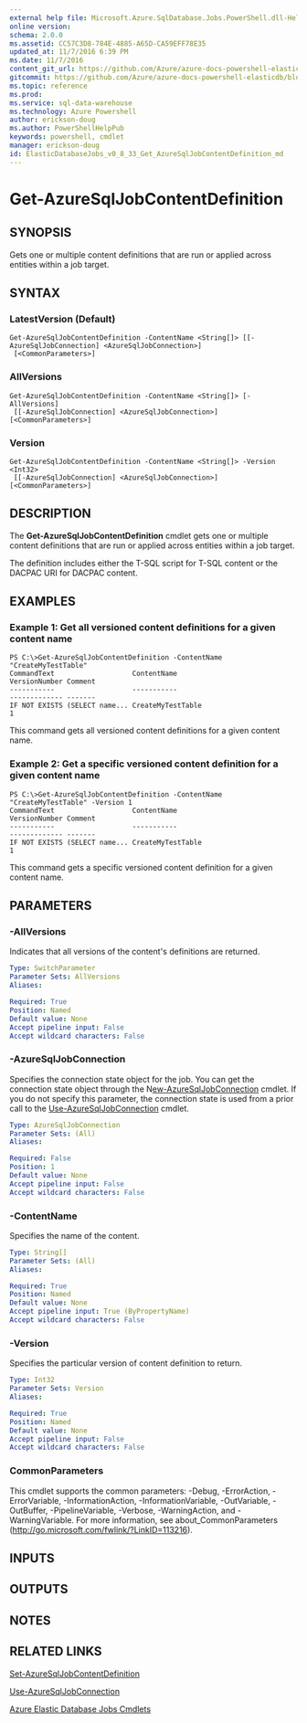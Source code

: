 ```yaml
---
external help file: Microsoft.Azure.SqlDatabase.Jobs.PowerShell.dll-Help.xml
online version:
schema: 2.0.0
ms.assetid: CC57C3D8-784E-4885-A65D-CA59EFF78E35
updated_at: 11/7/2016 6:39 PM
ms.date: 11/7/2016
content_git_url: https://github.com/Azure/azure-docs-powershell-elasticdb/blob/master/ElasticDB/ElasticDatabaseJobs/v0.8.33/Get-AzureSqlJobContentDefinition.md
gitcommit: https://github.com/Azure/azure-docs-powershell-elasticdb/blob/d819015b3c9ed8795d9959ab855df108d2be7d9c/ElasticDB/ElasticDatabaseJobs/v0.8.33/Get-AzureSqlJobContentDefinition.md
ms.topic: reference
ms.prod: 
ms.service: sql-data-warehouse
ms.technology: Azure Powershell
author: erickson-doug
ms.author: PowerShellHelpPub
keywords: powershell, cmdlet
manager: erickson-doug
id: ElasticDatabaseJobs_v0_8_33_Get_AzureSqlJobContentDefinition_md
---
```


# Get-AzureSqlJobContentDefinition

## SYNOPSIS
Gets one or multiple content definitions that are run or applied across entities within a job target.

## SYNTAX

### LatestVersion (Default)
```
Get-AzureSqlJobContentDefinition -ContentName <String[]> [[-AzureSqlJobConnection] <AzureSqlJobConnection>]
 [<CommonParameters>]
```

### AllVersions
```
Get-AzureSqlJobContentDefinition -ContentName <String[]> [-AllVersions]
 [[-AzureSqlJobConnection] <AzureSqlJobConnection>] [<CommonParameters>]
```

### Version
```
Get-AzureSqlJobContentDefinition -ContentName <String[]> -Version <Int32>
 [[-AzureSqlJobConnection] <AzureSqlJobConnection>] [<CommonParameters>]
```

## DESCRIPTION
The **Get-AzureSqlJobContentDefinition** cmdlet gets one or multiple content definitions that are run or applied across entities within a job target.

The definition includes either the T-SQL script for T-SQL content or the DACPAC URI for DACPAC content.

## EXAMPLES

### Example 1: Get all versioned content definitions for a given content name
```
PS C:\>Get-AzureSqlJobContentDefinition -ContentName "CreateMyTestTable"
CommandText                   ContentName                                   VersionNumber Comment
-----------                   -----------                                   ------------- -------
IF NOT EXISTS (SELECT name... CreateMyTestTable                                         1
```

This command gets all versioned content definitions for a given content name.

### Example 2: Get a specific versioned content definition for a given content name
```
PS C:\>Get-AzureSqlJobContentDefinition -ContentName "CreateMyTestTable" -Version 1
CommandText                   ContentName                                   VersionNumber Comment
-----------                   -----------                                   ------------- -------
IF NOT EXISTS (SELECT name... CreateMyTestTable                                         1
```

This command gets a specific versioned content definition for a given content name.

## PARAMETERS

### -AllVersions
Indicates that all versions of the content's definitions are returned.

```yaml
Type: SwitchParameter
Parameter Sets: AllVersions
Aliases:

Required: True
Position: Named
Default value: None
Accept pipeline input: False
Accept wildcard characters: False
```

### -AzureSqlJobConnection
Specifies the connection state object for the job.
You can get the connection state object through the N[ew-AzureSqlJobConnection](./New-AzureSqlJobConnection.md) cmdlet.
If you do not specify this parameter, the connection state is used from a prior call to the [Use-AzureSqlJobConnection](./Use-AzureSqlJobConnection.md) cmdlet.

```yaml
Type: AzureSqlJobConnection
Parameter Sets: (All)
Aliases:

Required: False
Position: 1
Default value: None
Accept pipeline input: False
Accept wildcard characters: False
```

### -ContentName
Specifies the name of the content.

```yaml
Type: String[]
Parameter Sets: (All)
Aliases:

Required: True
Position: Named
Default value: None
Accept pipeline input: True (ByPropertyName)
Accept wildcard characters: False
```

### -Version
Specifies the particular version of content definition to return.

```yaml
Type: Int32
Parameter Sets: Version
Aliases:

Required: True
Position: Named
Default value: None
Accept pipeline input: False
Accept wildcard characters: False
```

### CommonParameters
This cmdlet supports the common parameters: -Debug, -ErrorAction, -ErrorVariable, -InformationAction, -InformationVariable, -OutVariable, -OutBuffer, -PipelineVariable, -Verbose, -WarningAction, and -WarningVariable. For more information, see about_CommonParameters (http://go.microsoft.com/fwlink/?LinkID=113216).

## INPUTS

## OUTPUTS

## NOTES

## RELATED LINKS

[Set-AzureSqlJobContentDefinition](xref:ElasticDatabaseJobs/v0.8.33/Set-AzureSqlJobContentDefinition.md)

[Use-AzureSqlJobConnection](xref:ElasticDatabaseJobs/v0.8.33/Use-AzureSqlJobConnection.md)

[Azure Elastic Database Jobs Cmdlets](xref:ElasticDatabaseJobs/v0.8.33/ElasticDatabaseJobs.md)
